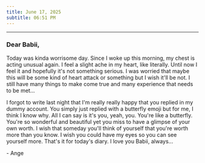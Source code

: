 ```yaml
---
title: June 17, 2025
subtitle: 06:51 PM
---
```

---

### Dear Babii,

Today was kinda worrisome day. Since I woke up this morning, my chest is acting unusual again. I feel a slight ache in my heart, like literally. Until now I feel it and hopefully it's not something serious. I was worried that maybe this will be some kind of heart attack or something but I wish it'll be not. I still have many things to make come true and many experience that needs to be met...

I forgot to write last night that I'm really really happy that you replied in my dummy account. You simply just replied with a butterfly emoji but for me, I think I know why. All I can say is it's you, yeah, you. You're like a butterfly. You're so wonderful and beautiful yet you miss to have a glimpse of your own worth. I wish that someday you'll think of yourself that you're worth more than you know. I wish you could have my eyes so you can see yourself more. That's it for today's diary. I love you Babii, always...

\- Ange
